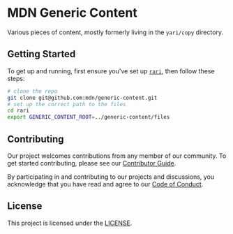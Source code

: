 # MDN Generic Content

Various pieces of content, mostly formerly living in the `yari/copy` directory.

## Getting Started

To get up and running, first ensure you've set up [`rari`](https://github.com/mdn/rari), then follow these steps:

```sh
# clone the repo
git clone git@github.com:mdn/generic-content.git
# set up the correct path to the files
cd rari
export GENERIC_CONTENT_ROOT=../generic-content/files
```

## Contributing

Our project welcomes contributions from any member of our community.
To get started contributing, please see our [Contributor Guide](CONTRIBUTING.md).

By participating in and contributing to our projects and discussions, you acknowledge that you have read and agree to our [Code of Conduct](CODE_OF_CONDUCT.md).

## License

This project is licensed under the [LICENSE](LICENSE.md).

